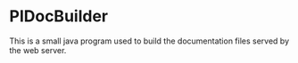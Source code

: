 # PIDocBuilder
This is a small java program used to build the documentation files served by the web server.
